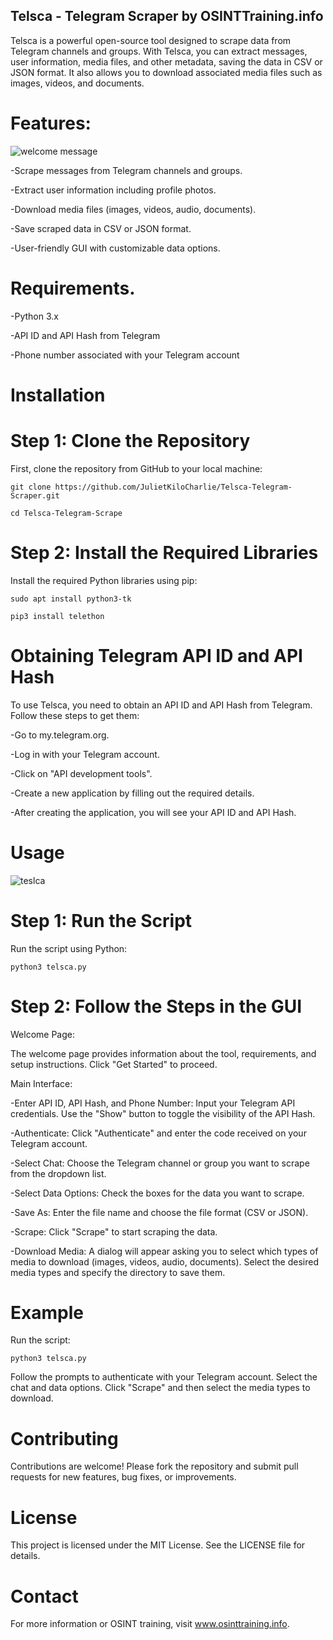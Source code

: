 ## Telsca - Telegram Scraper by OSINTTraining.info

Telsca is a powerful open-source tool designed to scrape data from Telegram channels and groups. With Telsca, you can extract messages, user information, media files, and other metadata, saving the data in CSV or JSON format. It also allows you to download associated media files such as images, videos, and documents.


# Features:


![welcome message](https://github.com/user-attachments/assets/ac1fedfa-c202-482d-aa14-c738e2d35cf7)


   -Scrape messages from Telegram channels and groups.

   -Extract user information including profile photos.

   -Download media files (images, videos, audio, documents).

   -Save scraped data in CSV or JSON format.

   -User-friendly GUI with customizable data options.
   
   

# Requirements.
   
   -Python 3.x

   -API ID and API Hash from Telegram

   -Phone number associated with your Telegram account
   

# Installation

# Step 1: Clone the Repository


First, clone the repository from GitHub to your local machine:

```git clone https://github.com/JulietKiloCharlie/Telsca-Telegram-Scraper.git```

```cd Telsca-Telegram-Scrape```


# Step 2: Install the Required Libraries


Install the required Python libraries using pip:


```sudo apt install python3-tk```

```pip3 install telethon```


# Obtaining Telegram API ID and API Hash


To use Telsca, you need to obtain an API ID and API Hash from Telegram. Follow these steps to get them:


   -Go to my.telegram.org.

   -Log in with your Telegram account.

   -Click on "API development tools".

   -Create a new application by filling out the required details.

   -After creating the application, you will see your API ID and API Hash.
   


# Usage


![teslca](https://github.com/user-attachments/assets/0de66533-c71a-48f1-8562-7fb7e14560e5)


# Step 1: Run the Script


Run the script using Python:

```python3 telsca.py```


# Step 2: Follow the Steps in the GUI


Welcome Page: 

The welcome page provides information about the tool, requirements, and setup instructions. Click "Get Started" to proceed.


Main Interface:

   -Enter API ID, API Hash, and Phone Number: Input your Telegram API credentials. Use the "Show" button to toggle the visibility of the API Hash.
        
   -Authenticate: Click "Authenticate" and enter the code received on your Telegram account.
        
   -Select Chat: Choose the Telegram channel or group you want to scrape from the dropdown list.
        
   -Select Data Options: Check the boxes for the data you want to scrape.
        
   -Save As: Enter the file name and choose the file format (CSV or JSON).
        
   -Scrape: Click "Scrape" to start scraping the data.
        
   -Download Media: A dialog will appear asking you to select which types of media to download (images, videos, audio, documents). Select the desired media types and specify the directory to save them.
   

# Example

Run the script:

```python3 telsca.py```

Follow the prompts to authenticate with your Telegram account.
Select the chat and data options.
Click "Scrape" and then select the media types to download.


# Contributing

Contributions are welcome! Please fork the repository and submit pull requests for new features, bug fixes, or improvements.


# License

This project is licensed under the MIT License. See the LICENSE file for details.


# Contact

For more information or OSINT training, visit www.osinttraining.info.
